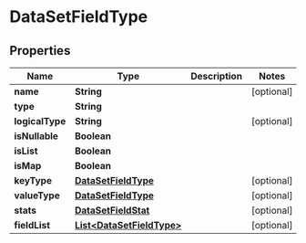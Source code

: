 

# DataSetFieldType

## Properties

Name | Type | Description | Notes
------------ | ------------- | ------------- | -------------
**name** | **String** |  |  [optional]
**type** | **String** |  | 
**logicalType** | **String** |  |  [optional]
**isNullable** | **Boolean** |  | 
**isList** | **Boolean** |  | 
**isMap** | **Boolean** |  | 
**keyType** | [**DataSetFieldType**](DataSetFieldType.md) |  |  [optional]
**valueType** | [**DataSetFieldType**](DataSetFieldType.md) |  |  [optional]
**stats** | [**DataSetFieldStat**](DataSetFieldStat.md) |  |  [optional]
**fieldList** | [**List&lt;DataSetFieldType&gt;**](DataSetFieldType.md) |  |  [optional]



